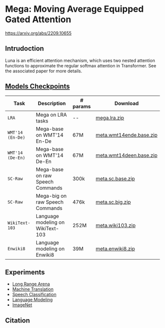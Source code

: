 # Mega: Moving Average Equipped Gated Attention

https://arxiv.org/abs/2209.10655

## Intrudoction
Luna is an efficient attention mechanism, which uses two nested attention functions to approximate the regular softmax attention in Transformer.
See the associated paper for more details.

## [Models Checkpoints](https://drive.google.com/drive/folders/1er9ZyeXHmvHPk_lvLExlx25yuHt_ok3l?usp=sharing)
Task | Description | # params | Download
---|---|---|---
`LRA` | Mega on LRA tasks | -- | [mega.lra.zip](https://drive.google.com/file/d/16waj3AslaTHuCxokXJFFuRwygi8P9Wd4/view?usp=sharing)
`WMT'14 (En-De)` | Mega-base on WMT'14 En-De | 67M | [meta.wmt14ende.base.zip]()
`WMT'14 (De-En)` | Mega-base on WMT'14 De-En | 67M | [meta.wmt14deen.base.zip]()
`SC-Raw` | Mega-base on raw Speech Commands | 300k | [meta.sc.base.zip](https://drive.google.com/file/d/1NANfdH_iBnliPfAwLlrc-B3_sJe_bM2V/view?usp=sharing)
`SC-Raw` | Mega-big on raw Speech Commands | 476k | [meta.sc.big.zip](https://drive.google.com/file/d/1NANfdH_iBnliPfAwLlrc-B3_sJe_bM2V/view?usp=sharing)
`WikiText-103` | Language modeling on WikiText-103 | 252M |[meta.wiki103.zip]()
`Enwiki8` | Language modeling on Enwiki8 | 39M | [meta.enwiki8.zip]()


## Experiments

- [Long Range Arena](README.lra.md)
- [Machine Translation](README.mt.md)
- [Speech Classification](README.sc.md)
- [Language Modeling](README.lm.md)
- [ImageNet](https://github.com/shawnkx/mega_vit)


## Citation
